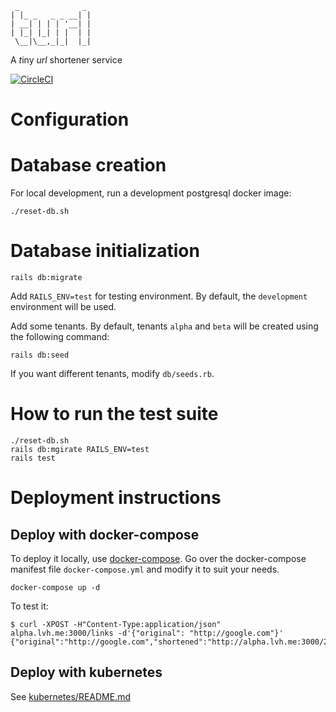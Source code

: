 ```
 _              _
| |_ _   _ _ __| |
| __| | | | '__| |
| |_| |_| | |  | |
 \__|\__,_|_|  |_|
```

A *t*iny *url* shortener service

[![CircleCI](https://circleci.com/gh/kevinjqiu/turl.svg?style=svg)](https://circleci.com/gh/kevinjqiu/turl)

Configuration
=============

Database creation
=================

For local development, run a development postgresql docker image:

    ./reset-db.sh

Database initialization
=======================

    rails db:migrate

Add `RAILS_ENV=test` for testing environment. By default, the `development` environment will be used.

Add some tenants. By default, tenants `alpha` and `beta` will be created using the following command:

    rails db:seed

If you want different tenants, modify `db/seeds.rb`.

How to run the test suite
=========================

    ./reset-db.sh
    rails db:mgirate RAILS_ENV=test
    rails test

Deployment instructions
=======================

Deploy with docker-compose
--------------------------

To deploy it locally, use [docker-compose](https://docs.docker.com/compose/).
Go over the docker-compose manifest file `docker-compose.yml` and modify it to suit your needs.

    docker-compose up -d

To test it:

    $ curl -XPOST -H"Content-Type:application/json" alpha.lvh.me:3000/links -d'{"original": "http://google.com"}'
    {"original":"http://google.com","shortened":"http://alpha.lvh.me:3000/2sEC"}

Deploy with kubernetes
----------------------

See [kubernetes/README.md](kubernetes/README.md)
